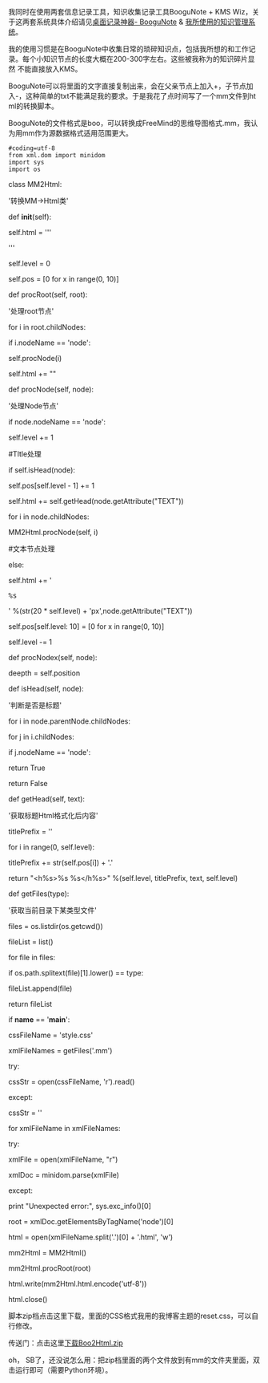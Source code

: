 

我同时在使用两套信息记录工具，知识收集记录工具BooguNote + KMS Wiz，关于这两套系统具体介绍请见[桌面记录神器- BooguNote](http://log4d.com/2010/04/desktop-recording-tool-boogunote) & [我所使用的知识管理系统](http://log4d.com/2010/09/my-kms)。

我的使用习惯是在BooguNote中收集日常的琐碎知识点，包括我所想的和工作记录。每个小知识节点的长度大概在200-300字左右。这些被我称为的知识碎片显然
不能直接放入KMS。

BooguNote可以将里面的文字直接复制出来，会在父亲节点上加入+，子节点加入-，这种简单的txt不能满足我的要求。于是我花了点时间写了一个mm文件到ht
ml的转换脚本。

BooguNote的文件格式是boo，可以转换成FreeMind的思维导图格式.mm，我认为用mm作为源数据格式适用范围更大。

    
    #coding=utf-8
    from xml.dom import minidom
    import sys
    import os

class MM2Html:

'转换MM->Html类'

def __init__(self):

self.html = '''<!DOCTYPE html PUBLIC "-//W3C//DTD XHTML 1.0 Transitional//EN"
"http://www.w3.org/TR/xhtml1/DTD/xhtml1-transitional.dtd">

<html xmlns="http://www.w3.org/1999/xhtml">

<head>

<meta http-equiv="Content-Type" content="text/html; charset=utf-8" />

<style type="text/css">

''' + cssStr + '''

</style>

</head> '''

self.level = 0

self.pos = [0 for x in range(0, 10)]

def procRoot(self, root):

'处理root节点'

for i in root.childNodes:

if i.nodeName == 'node':

self.procNode(i)

self.html += "</body>"

def procNode(self, node):

'处理Node节点'

if node.nodeName == 'node':

self.level += 1

#Tltle处理

if self.isHead(node):

self.pos[self.level - 1] += 1

self.html += self.getHead(node.getAttribute("TEXT"))

for i in node.childNodes:

MM2Html.procNode(self, i)

#文本节点处理

else:

self.html += '<pre style="margin-left:%s;">%s</pre>' %(str(20 * self.level) +
'px',node.getAttribute("TEXT"))

self.pos[self.level: 10] = [0 for x in range(0, 10)]

self.level -= 1

def procNodex(self, node):

deepth = self.position

def isHead(self, node):

'判断是否是标题'

for i in node.parentNode.childNodes:

for j in i.childNodes:

if j.nodeName == 'node':

return True

return False

def getHead(self, text):

'获取标题Html格式化后内容'

titlePrefix = ''

for i in range(0, self.level):

titlePrefix += str(self.pos[i]) + '.'

return "<h%s>%s %s</h%s>" %(self.level, titlePrefix, text, self.level)

def getFiles(type):

'获取当前目录下某类型文件'

files = os.listdir(os.getcwd())

fileList = list()

for file in files:

if os.path.splitext(file)[1].lower() == type:

fileList.append(file)

return fileList

if __name__ == '__main__':

cssFileName = 'style.css'

xmlFileNames = getFiles('.mm')

try:

cssStr = open(cssFileName, 'r').read()

except:

cssStr = ''

for xmlFileName in xmlFileNames:

try:

xmlFile = open(xmlFileName, "r")

xmlDoc = minidom.parse(xmlFile)

except:

print "Unexpected error:", sys.exc_info()[0]

root = xmlDoc.getElementsByTagName('node')[0]

html = open(xmlFileName.split('.')[0] + '.html', 'w')

mm2Html = MM2Html()

mm2Html.procRoot(root)

html.write(mm2Html.html.encode('utf-8'))

html.close()

脚本zip档点击这里下载，里面的CSS格式我用的我博客主题的reset.css，可以自行修改。

传送门：点击这里[下载Boo2Html.zip](../../static/images/upload_dropbox/201009/Boo2Html.zip)

oh， SB了，还没说怎么用：把zip档里面的两个文件放到有mm的文件夹里面，双击运行即可（需要Python环境）。


